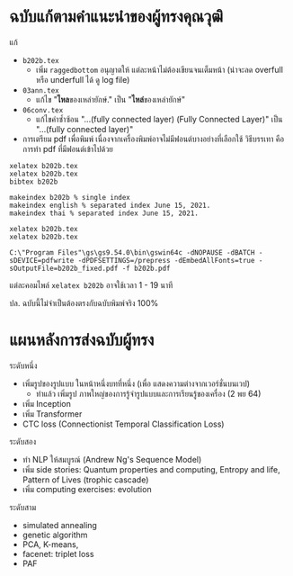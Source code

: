 # ฉบับแก้ตามคำแนะนำของผู้ทรงคุณวุฒิ

แก้
  * ```b202b.tex```
    * เพิ่ม ```raggedbottom``` อนุญาตให้ แต่ละหน้าไม่ต้องเขียนจนเต็มหน้า (น่าจะลด overfull หรือ underfull ได้ ดู log file) 
  * ```03ann.tex```
    * แก้ไข "**ไหล**ของเหล่ายักษ์." เป็น "**ไหล่**ของเหล่ายักษ์"
  * ```06conv.tex```
    * แก้ไขคำซ้ำซ้อน "...(fully connected layer) (Fully Connected Layer)" เป็น "...(fully connected layer)"
  * การเตรียม pdf เพื่อพิมพ์ เนื่องจากเครื่องพิมพ์อาจไม่มีฟอนต์บางอย่างที่เลือกใช้ วิธีบรรเทา คือ การทำ pdf ที่มีฟอนต์เข้าไปด้วย

```
xelatex b202b.tex
xelatex b202b.tex
bibtex b202b

makeindex b202b % single index
makeindex english % separated index June 15, 2021.
makeindex thai % separated index June 15, 2021.

xelatex b202b.tex
xelatex b202b.tex

C:\"Program Files"\gs\gs9.54.0\bin\gswin64c -dNOPAUSE -dBATCH -sDEVICE=pdfwrite -dPDFSETTINGS=/prepress -dEmbedAllFonts=true -sOutputFile=b202b_fixed.pdf -f b202b.pdf
```

แต่ละคอมไพล์ ```xelatex b202b``` อาจใช้เวลา 1 - 19 นาที

ปล. ฉบับนี้ไม่จำเป็นต้องตรงกับฉบับพิมพ์จริง 100%


# แผนหลังการส่งฉบับผู้ทรง

ระดับหนึ่ง
  * เพิ่มรูปของรูปแบบ ในหน้าหนึ่งบทที่หนึ่ง (เพื่อ แสดงความต่างจากเวอร์ชั่นบนเวป)
    * ทำแล้ว เพิ่มรูป ภาพใหญ่ของการรู้จำรูปแบบและการเรียนรู้ของเครื่อง (2 พย 64) 
  * เพิ่ม Inception
  * เพิ่ม Transformer
  * CTC loss (Connectionist Temporal Classification Loss)

ระดับสอง
  * ทำ NLP ให้สมบูรณ์ (Andrew Ng's Sequence Model)
  * เพิ่ม side stories: Quantum properties and computing, Entropy and life, Pattern of Lives (trophic cascade)
  * เพิ่ม computing exercises: evolution

ระดับสาม
  * simulated annealing
  * genetic algorithm
  * PCA, K-means, 
  * facenet: triplet loss
  * PAF
